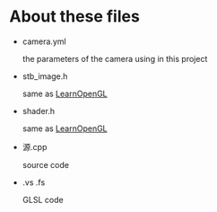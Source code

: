 # About these files
- camera.yml

  the parameters of the camera using in this project
  
- stb_image.h

  same as [LearnOpenGL](https://learnopengl.com/Introduction)

- shader.h

  same as [LearnOpenGL](https://learnopengl.com/Introduction)
  
- 源.cpp

  source code

- .vs .fs

  GLSL code
